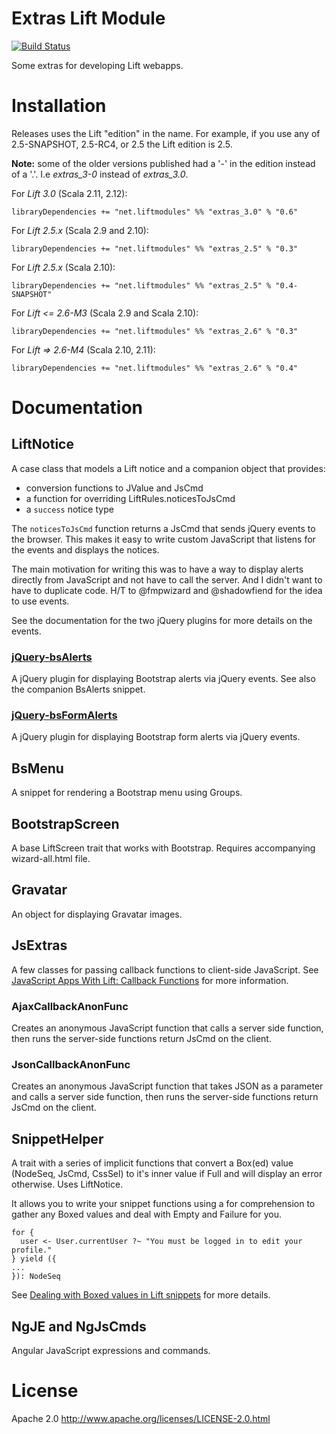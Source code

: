 Extras Lift Module
==================

[![Build Status](https://travis-ci.org/eltimn/lift-extras.svg?branch=master)](https://travis-ci.org/eltimn/lift-extras)

Some extras for developing Lift webapps.

# Installation

Releases uses the Lift "edition" in the name. For example, if you use any of 2.5-SNAPSHOT, 2.5-RC4, or 2.5 the Lift edition is 2.5.

**Note:** some of the older versions published had a '-' in the edition instead of a '.'. I.e *extras_3-0* instead of *extras_3.0*.

For *Lift 3.0* (Scala 2.11, 2.12):

    libraryDependencies += "net.liftmodules" %% "extras_3.0" % "0.6"

For *Lift 2.5.x* (Scala 2.9 and 2.10):

    libraryDependencies += "net.liftmodules" %% "extras_2.5" % "0.3"

For *Lift 2.5.x* (Scala 2.10):

    libraryDependencies += "net.liftmodules" %% "extras_2.5" % "0.4-SNAPSHOT"

For *Lift <= 2.6-M3* (Scala 2.9 and Scala 2.10):

    libraryDependencies += "net.liftmodules" %% "extras_2.6" % "0.3"

For *Lift => 2.6-M4* (Scala 2.10, 2.11):

    libraryDependencies += "net.liftmodules" %% "extras_2.6" % "0.4"


# Documentation

## LiftNotice

A case class that models a Lift notice and a companion object that provides:

* conversion functions to JValue and JsCmd
* a function for overriding LiftRules.noticesToJsCmd
* a `success` notice type

The `noticesToJsCmd` function returns a JsCmd that sends jQuery events to the browser. This makes it easy to write custom JavaScript that listens for the events and displays the notices.

The main motivation for writing this was to have a way to display alerts directly from JavaScript and not have to call the server. And I didn't want to have to duplicate code. H/T to @fmpwizard and @shadowfiend for the idea to use events.

See the documentation for the two jQuery plugins for more details on the events.

### [jQuery-bsAlerts](http://eltimn.github.com/jquery-bs-alerts/index.html "jQuery-bsAlerts")

A jQuery plugin for displaying Bootstrap alerts via jQuery events. See also the companion BsAlerts snippet.

### [jQuery-bsFormAlerts](http://eltimn.github.com/jquery-bs-formalerts/index.html "jQuery-bsFormAlerts")

A jQuery plugin for displaying Bootstrap form alerts via jQuery events.

## BsMenu

A snippet for rendering a Bootstrap menu using Groups.

## BootstrapScreen

A base LiftScreen trait that works with Bootstrap. Requires accompanying wizard-all.html file.

## Gravatar

An object for displaying Gravatar images.

## JsExtras

A few classes for passing callback functions to client-side JavaScript. See [JavaScript Apps With Lift: Callback Functions](http://www.eltimn.com/blog/004-javascript-apps-with-lift-callback-functions) for more information.

### AjaxCallbackAnonFunc

Creates an anonymous JavaScript function that calls a server side function, then runs the server-side functions return JsCmd on the client.

### JsonCallbackAnonFunc

Creates an anonymous JavaScript function that takes JSON as a parameter and calls a server side function, then runs the server-side functions return JsCmd on the client.

## SnippetHelper

A trait with a series of implicit functions that convert a Box(ed) value (NodeSeq, JsCmd, CssSel) to it's inner value if Full and will display an error otherwise. Uses LiftNotice.

It allows you to write your snippet functions using a for comprehension to gather any Boxed values and deal with Empty and Failure for you.

    for {
      user <- User.currentUser ?~ "You must be logged in to edit your profile."
    } yield ({
    ...
    }): NodeSeq

See [Dealing with Boxed values in Lift snippets](http://www.eltimn.com/blog/001-dealing-with-boxed-values-in-snippets) for more details.

## NgJE and NgJsCmds

Angular JavaScript expressions and commands.

# License

Apache 2.0 http://www.apache.org/licenses/LICENSE-2.0.html
